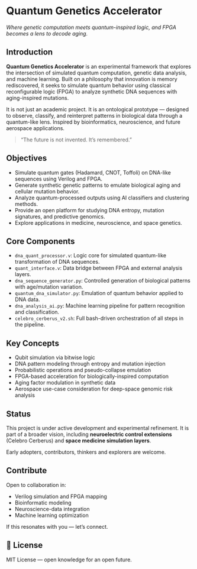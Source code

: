 # Quantum Genetics Accelerator  
_Where genetic computation meets quantum-inspired logic, and FPGA becomes a lens to decode aging._

##  Introduction

**Quantum Genetics Accelerator** is an experimental framework that explores the intersection of simulated quantum computation, genetic data analysis, and machine learning. Built on a philosophy that innovation is memory rediscovered, it seeks to simulate quantum behavior using classical reconfigurable logic (FPGA) to analyze synthetic DNA sequences with aging-inspired mutations.

It is not just an academic project. It is an ontological prototype — designed to observe, classify, and reinterpret patterns in biological data through a quantum-like lens. Inspired by bioinformatics, neuroscience, and future aerospace applications.

> “The future is not invented. It’s remembered.”

##  Objectives

- Simulate quantum gates (Hadamard, CNOT, Toffoli) on DNA-like sequences using Verilog and FPGA.
- Generate synthetic genetic patterns to emulate biological aging and cellular mutation behavior.
- Analyze quantum-processed outputs using AI classifiers and clustering methods.
- Provide an open platform for studying DNA entropy, mutation signatures, and predictive genomics.
- Explore applications in medicine, neuroscience, and space genetics.

##  Core Components

- `dna_quant_processor.v`: Logic core for simulated quantum-like transformation of DNA sequences.
- `quant_interface.v`: Data bridge between FPGA and external analysis layers.
- `dna_sequence_generator.py`: Controlled generation of biological patterns with age/mutation variation.
- `quantum_dna_simulator.py`: Emulation of quantum behavior applied to DNA data.
- `dna_analysis_ai.py`: Machine learning pipeline for pattern recognition and classification.
- `celebro_cerberus_v2.sh`: Full bash-driven orchestration of all steps in the pipeline.

##  Key Concepts

- Qubit simulation via bitwise logic  
- DNA pattern modeling through entropy and mutation injection  
- Probabilistic operations and pseudo-collapse emulation  
- FPGA-based acceleration for biologically-inspired computation  
- Aging factor modulation in synthetic data  
- Aerospace use-case consideration for deep-space genomic risk analysis

##  Status

This project is under active development and experimental refinement. It is part of a broader vision, including **neuroelectric control extensions** (Celebro Cerberus) and **space medicine simulation layers**.

Early adopters, contributors, thinkers and explorers are welcome.

##  Contribute

Open to collaboration in:
- Verilog simulation and FPGA mapping
- Bioinformatic modeling
- Neuroscience-data integration
- Machine learning optimization

If this resonates with you — let’s connect.

## 📖 License

MIT License — open knowledge for an open future.

